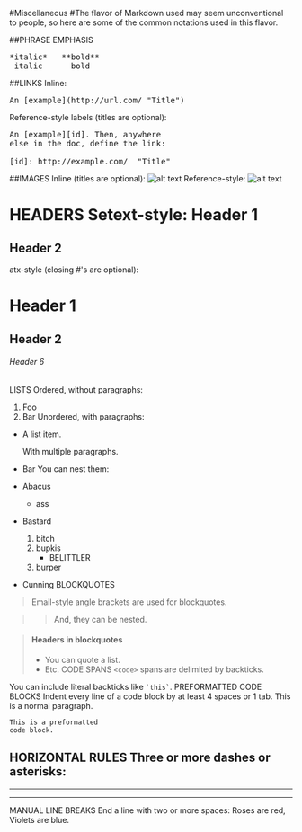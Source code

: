#Miscellaneous
#The flavor of Markdown used may seem unconventional to people, so here are some of the common notations used in this flavor.

<!--<table>
<thead>
<th>
<tr>
<th>Action</th><th>Notation</th>
</tr>
</th>
</thead>
<tbody>
<tr>
<th>
Link
</th>
<th>
<pre>
click [here][ref]
click [here](<example.html> "mydescription")
[ref]: example.html
</pre>
</tr>
</tbody>
</table>
-->


##PHRASE EMPHASIS
<pre>
*italic*   **bold**
_italic_   __bold__
</pre>
##LINKS
Inline:
<pre>
An [example](http://url.com/ "Title")
</pre>
Reference-style labels (titles are optional):
<pre>
An [example][id]. Then, anywhere
else in the doc, define the link:

[id]: http://example.com/  "Title"
</pre>

##IMAGES
Inline (titles are optional):
![alt text](/path/img.jpg "Title")
Reference-style:
![alt text][id]

[id]: /url/to/img.jpg "Title"
HEADERS
Setext-style:
Header 1
========

Header 2
--------
atx-style (closing #'s are optional):
# Header 1 #

## Header 2 ##

###### Header 6
LISTS
Ordered, without paragraphs:
1.  Foo
2.  Bar
Unordered, with paragraphs:
*   A list item.

    With multiple paragraphs.

*   Bar
You can nest them:
*   Abacus
    * ass
*   Bastard
    1.  bitch
    2.  bupkis
        * BELITTLER
    3. burper
*   Cunning
BLOCKQUOTES
> Email-style angle brackets
> are used for blockquotes.

> > And, they can be nested.

> #### Headers in blockquotes
> 
> * You can quote a list.
> * Etc.
CODE SPANS
`<code>` spans are delimited
by backticks.

You can include literal backticks
like `` `this` ``.
PREFORMATTED CODE BLOCKS
Indent every line of a code block by at least 4 spaces or 1 tab.
This is a normal paragraph.

    This is a preformatted
    code block.
HORIZONTAL RULES
Three or more dashes or asterisks:
---

* * *

- - - -
MANUAL LINE BREAKS
End a line with two or more spaces:
Roses are red,   
Violets are blue.